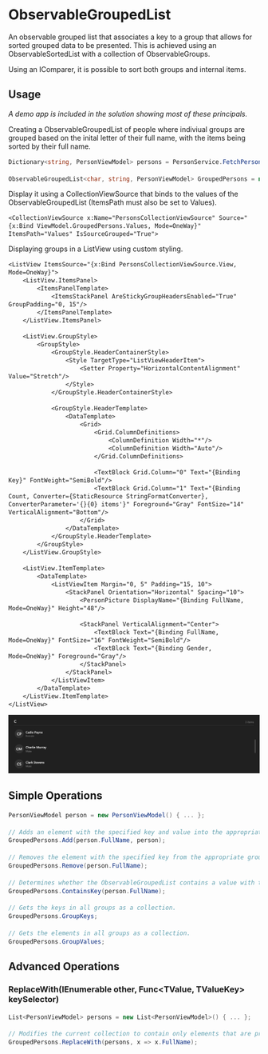 # ObservableGroupedList
An observable grouped list that associates a key to a group that allows for sorted grouped data to be presented.
This is achieved using an ObservableSortedList with a collection of ObservableGroups.

Using an IComparer, it is possible to sort both groups and internal items.

## Usage
*A demo app is included in the solution showing most of these principals.*

Creating a ObservableGroupedList of people where indiviual groups are grouped based on the inital letter of their full name, with the items being sorted by their full name.
```C#
Dictionary<string, PersonViewModel> persons = PersonService.FetchPersons().ToDictionary(x => x.FullName, y => y);

ObservableGroupedList<char, string, PersonViewModel> GroupedPersons = new ObservableGroupedList<char, string, PersonViewModel>(x => x.FullName[0], persons);
```

Display it using a CollectionViewSource that binds to the values of the ObservableGroupedList (ItemsPath must also be set to Values).
```XAML
<CollectionViewSource x:Name="PersonsCollectionViewSource" Source="{x:Bind ViewModel.GroupedPersons.Values, Mode=OneWay}" ItemsPath="Values" IsSourceGrouped="True">
```
Displaying groups in a ListView using custom styling.
```XAML
<ListView ItemsSource="{x:Bind PersonsCollectionViewSource.View, Mode=OneWay}">
    <ListView.ItemsPanel>
        <ItemsPanelTemplate>
            <ItemsStackPanel AreStickyGroupHeadersEnabled="True" GroupPadding="0, 15"/>
        </ItemsPanelTemplate>
    </ListView.ItemsPanel>

    <ListView.GroupStyle>
        <GroupStyle>
            <GroupStyle.HeaderContainerStyle>
                <Style TargetType="ListViewHeaderItem">
                    <Setter Property="HorizontalContentAlignment" Value="Stretch"/>
                </Style>
            </GroupStyle.HeaderContainerStyle>

            <GroupStyle.HeaderTemplate>
                <DataTemplate>
                    <Grid>
                        <Grid.ColumnDefinitions>
                            <ColumnDefinition Width="*"/>
                            <ColumnDefinition Width="Auto"/>
                        </Grid.ColumnDefinitions>

                        <TextBlock Grid.Column="0" Text="{Binding Key}" FontWeight="SemiBold"/>
                        <TextBlock Grid.Column="1" Text="{Binding Count, Converter={StaticResource StringFormatConverter}, ConverterParameter='{}{0} items'}" Foreground="Gray" FontSize="14" VerticalAlignment="Bottom"/>
                    </Grid>
                </DataTemplate>
            </GroupStyle.HeaderTemplate>
        </GroupStyle>
    </ListView.GroupStyle>

    <ListView.ItemTemplate>
        <DataTemplate>
            <ListViewItem Margin="0, 5" Padding="15, 10">
                <StackPanel Orientation="Horizontal" Spacing="10">
                    <PersonPicture DisplayName="{Binding FullName, Mode=OneWay}" Height="48"/>

                    <StackPanel VerticalAlignment="Center">
                        <TextBlock Text="{Binding FullName, Mode=OneWay}" FontSize="16" FontWeight="SemiBold"/>
                        <TextBlock Text="{Binding Gender, Mode=OneWay}" Foreground="Gray"/>
                    </StackPanel>
                </StackPanel>
            </ListViewItem>
        </DataTemplate>
    </ListView.ItemTemplate>
</ListView>
```

![ListView Styling Sample](https://github.com/Trix07/ObservableGroupedList/blob/main/docs/ObservableGroupedListSample.jpg "ListView Styling Sample")

## Simple Operations
```C#
PersonViewModel person = new PersonViewModel() { ... };

// Adds an element with the specified key and value into the appropriate group; if no suitable group is found, one is created.
GroupedPersons.Add(person.FullName, person);

// Removes the element with the specified key from the appropriate group; if group is empty afterwards it's removed aswell.
GroupedPersons.Remove(person.FullName);

// Determines whether the ObservableGroupedList contains a value with the key. 
GroupedPersons.ContainsKey(person.FullName);

// Gets the keys in all groups as a collection.
GroupedPersons.GroupKeys;

// Gets the elements in all groups as a collection.
GroupedPersons.GroupValues;
```
## Advanced Operations
### ReplaceWith(IEnumerable<TValue> other, Func<TValue, TValueKey> keySelector)
```C#
List<PersonViewModel> persons = new List<PersonViewModel>() { ... };

// Modifies the current collection to contain only elements that are present in the other collection, duplicates are ignored.
GroupedPersons.ReplaceWith(persons, x => x.FullName);
```
